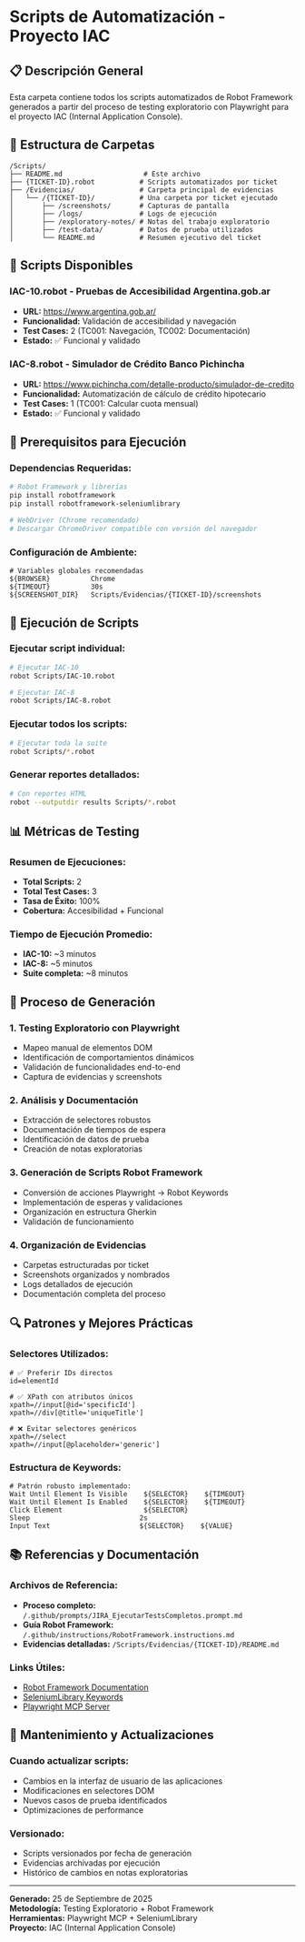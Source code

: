 # Scripts de Automatización - Proyecto IAC

## 📋 Descripción General

Esta carpeta contiene todos los scripts automatizados de Robot Framework generados a partir del proceso de testing exploratorio con Playwright para el proyecto IAC (Internal Application Console).

## 📁 Estructura de Carpetas

```
/Scripts/
├── README.md                    # Este archivo
├── {TICKET-ID}.robot           # Scripts automatizados por ticket
├── /Evidencias/                # Carpeta principal de evidencias
│   └── /{TICKET-ID}/           # Una carpeta por ticket ejecutado
│       ├── /screenshots/       # Capturas de pantalla
│       ├── /logs/              # Logs de ejecución  
│       ├── /exploratory-notes/ # Notas del trabajo exploratorio
│       ├── /test-data/         # Datos de prueba utilizados
│       └── README.md           # Resumen ejecutivo del ticket
```

## 🤖 Scripts Disponibles

### IAC-10.robot - Pruebas de Accesibilidad Argentina.gob.ar
- **URL:** https://www.argentina.gob.ar/
- **Funcionalidad:** Validación de accesibilidad y navegación
- **Test Cases:** 2 (TC001: Navegación, TC002: Documentación)
- **Estado:** ✅ Funcional y validado

### IAC-8.robot - Simulador de Crédito Banco Pichincha  
- **URL:** https://www.pichincha.com/detalle-producto/simulador-de-credito
- **Funcionalidad:** Automatización de cálculo de crédito hipotecario
- **Test Cases:** 1 (TC001: Calcular cuota mensual)
- **Estado:** ✅ Funcional y validado

## 🔧 Prerequisitos para Ejecución

### Dependencias Requeridas:
```bash
# Robot Framework y librerías
pip install robotframework
pip install robotframework-seleniumlibrary

# WebDriver (Chrome recomendado)
# Descargar ChromeDriver compatible con versión del navegador
```

### Configuración de Ambiente:
```robot
# Variables globales recomendadas
${BROWSER}          Chrome
${TIMEOUT}          30s
${SCREENSHOT_DIR}   Scripts/Evidencias/{TICKET-ID}/screenshots
```

## 🚀 Ejecución de Scripts

### Ejecutar script individual:
```bash
# Ejecutar IAC-10
robot Scripts/IAC-10.robot

# Ejecutar IAC-8  
robot Scripts/IAC-8.robot
```

### Ejecutar todos los scripts:
```bash
# Ejecutar toda la suite
robot Scripts/*.robot
```

### Generar reportes detallados:
```bash
# Con reportes HTML
robot --outputdir results Scripts/*.robot
```

## 📊 Métricas de Testing

### Resumen de Ejecuciones:
- **Total Scripts:** 2
- **Total Test Cases:** 3
- **Tasa de Éxito:** 100%
- **Cobertura:** Accesibilidad + Funcional

### Tiempo de Ejecución Promedio:
- **IAC-10:** ~3 minutos
- **IAC-8:** ~5 minutos
- **Suite completa:** ~8 minutos

## 🧪 Proceso de Generación

### 1. Testing Exploratorio con Playwright
- Mapeo manual de elementos DOM
- Identificación de comportamientos dinámicos  
- Validación de funcionalidades end-to-end
- Captura de evidencias y screenshots

### 2. Análisis y Documentación
- Extracción de selectores robustos
- Documentación de tiempos de espera
- Identificación de datos de prueba
- Creación de notas exploratorias

### 3. Generación de Scripts Robot Framework
- Conversión de acciones Playwright → Robot Keywords
- Implementación de esperas y validaciones
- Organización en estructura Gherkin
- Validación de funcionamiento

### 4. Organización de Evidencias
- Carpetas estructuradas por ticket
- Screenshots organizados y nombrados
- Logs detallados de ejecución
- Documentación completa del proceso

## 🔍 Patrones y Mejores Prácticas

### Selectores Utilizados:
```robot
# ✅ Preferir IDs directos
id=elementId

# ✅ XPath con atributos únicos  
xpath=//input[@id='specificId']
xpath=//div[@title='uniqueTitle']

# ❌ Evitar selectores genéricos
xpath=//select
xpath=//input[@placeholder='generic']
```

### Estructura de Keywords:
```robot
# Patrón robusto implementado:
Wait Until Element Is Visible    ${SELECTOR}    ${TIMEOUT}
Wait Until Element Is Enabled    ${SELECTOR}    ${TIMEOUT}
Click Element                    ${SELECTOR}
Sleep                           2s
Input Text                      ${SELECTOR}    ${VALUE}
```

## 📚 Referencias y Documentación

### Archivos de Referencia:
- **Proceso completo:** `/.github/prompts/JIRA_EjecutarTestsCompletos.prompt.md`
- **Guía Robot Framework:** `/.github/instructions/RobotFramework.instructions.md`
- **Evidencias detalladas:** `/Scripts/Evidencias/{TICKET-ID}/README.md`

### Links Útiles:
- [Robot Framework Documentation](https://robotframework.org/robotframework/)
- [SeleniumLibrary Keywords](https://robotframework.org/SeleniumLibrary/SeleniumLibrary.html)
- [Playwright MCP Server](https://github.com/microsoft/playwright)

## 🔄 Mantenimiento y Actualizaciones

### Cuando actualizar scripts:
- Cambios en la interfaz de usuario de las aplicaciones
- Modificaciones en selectores DOM
- Nuevos casos de prueba identificados
- Optimizaciones de performance

### Versionado:
- Scripts versionados por fecha de generación
- Evidencias archivadas por ejecución
- Histórico de cambios en notas exploratorias

---

**Generado:** 25 de Septiembre de 2025  
**Metodología:** Testing Exploratorio + Robot Framework  
**Herramientas:** Playwright MCP + SeleniumLibrary  
**Proyecto:** IAC (Internal Application Console)